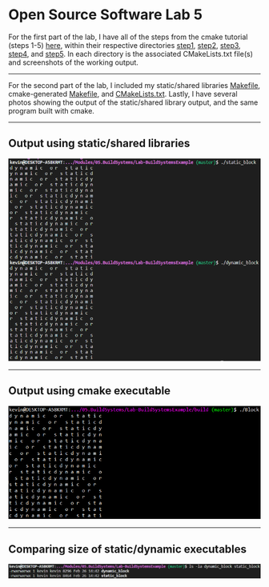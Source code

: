# Open Source Software Lab 5

For the first part of the lab, I have all of the steps from the cmake tutorial (steps 1-5) [here](https://github.com/kevinb5617/oss-kb/tree/master/labs/lab-05), within their respective directories [step1](https://github.com/kevinb5617/oss-kb/tree/master/labs/lab-05/step1), [step2](https://github.com/kevinb5617/oss-kb/tree/master/labs/lab-05/step2), [step3](https://github.com/kevinb5617/oss-kb/tree/master/labs/lab-05/step3), [step4](https://github.com/kevinb5617/oss-kb/tree/master/labs/lab-05/step4), and [step5](https://github.com/kevinb5617/oss-kb/tree/master/labs/lab-05/step5). In each directory is the associated CMakeLists.txt file(s) and screenshots of the working output.

---

For the second part of the lab, I included my static/shared libraries [Makefile](https://github.com/kevinb5617/oss-kb/tree/master/labs/lab-05/final/Makefile), cmake-generated [Makefile](https://github.com/kevinb5617/oss-kb/tree/master/labs/lab-05/final/cmake/Makefile), and [CMakeLists.txt](https://github.com/kevinb5617/oss-kb/tree/master/labs/lab-05/final/CmakeLists.txt). Lastly, I have several photos showing the output of the static/shared library output, and the same program built with cmake.

---

## Output using static/shared libraries
![static_shared_output](final/output.png)

---

## Output using cmake executable
![cmake_output](final/cmake/cmake_output.png)

---

## Comparing size of static/dynamic executables
![sizes](final/sizes.png)